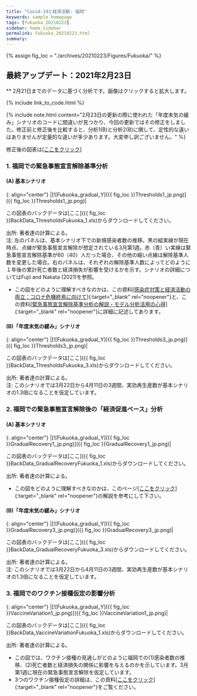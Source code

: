 ```yaml
---
title: "Covid-19と経済活動: 福岡"
keywords: sample homepage
tags: [fukuoka_20210223]
sidebar: home_sidebar
permalink: fukuoka_20210223.html
summary:
---
```


{% assign fig_loc = "./archives/20210223/Figures/Fukuoka/" %}

## 最終アップデート：2021年2月23日
** 2月21日までのデータに基づく分析です。画像はクリックすると拡大します。

{% include link_to_code.html %}

{% include note.html content="2月23日の更新の際に使われた「年度末気の緩み」シナリオのコードに間違いが見つかり、今回の更新ではその修正をしました。修正前と修正後を比較すると、分析1(B)と分析2(B)に関して、定性的な違いはありませんが定量的な違いが多少あります。大変申し訳ございません。" %}

修正後の図表は[[ここをクリック]](./fukuoka_20210225.html)

<!-- {% include link_to_others.html text='福岡の過去のページへのリンク' tag='fukuoka' %} -->

### 1. 福岡での緊急事態宣言解除基準分析

#### (A) 基本シナリオ

{: align="center"}
|[![Fukuoka_gradual_Y]({{ fig_loc }}Thresholds1_jp.png)]({{ fig_loc }}Thresholds1_jp.png)|

この図表のバックデータは[ここ]({{ fig_loc }}BackData_ThresholdsFukuoka_1.xls)からダウンロードしてください。

出所: 著者達の計算による。<br>
注: 左のパネルは、基本シナリオ下での新規感染者数の推移。黒の縦実線が現在時点、点線が緊急事態宣言解除が想定されている3月第1週。赤（青）い実線は緊急事態宣言解除基準が60（40）人だった場合、その他の細い点線は解除基準人数を変更した場合。右のパネルは、それぞれの解除基準人数によってどのように１年後の累計死亡者数と経済損失が影響を受けるかを示す。シナリオの詳細についてはFujii and Nakata (2021)を参照。

- この図をどのように理解すべきなのかは、この資料[[感染症対策と経済活動の両立：コロナ危機終焉に向けて]](./files/Covid19OutputJapan_20210206.pdf){:target="_blank" rel="noopener"}と、この資料[[緊急事態宣言解除基準分析の解説・モデル分析活用の心得]](./files/Covid19OutputJapan_Note_20210206.pdf){:target="_blank" rel="noopener"}に詳細に記述してあります。

#### (B)「年度末気の緩み」シナリオ

{: align="center"}
|[![Fukuoka_gradual_Y]({{ fig_loc }}Thresholds3_jp.png)]({{ fig_loc }}Thresholds3_jp.png)|

この図表のバックデータは[ここ]({{ fig_loc }}BackData_ThresholdsFukuoka_3.xls)からダウンロードしてください。

出所: 著者達の計算による。<br>
注: このシナリオでは3月22日から4月11日の3週間、実効再生産数が基本シナリオの1.3倍になることを仮定しています。

### 2. 福岡での緊急事態宣言解除後の「経済促進ペース」分析

#### (A) 基本シナリオ

{: align="center"}
|[![Fukuoka_gradual_Y]({{ fig_loc }}GradualRecovery1_jp.png)]({{ fig_loc }}GradualRecovery1_jp.png)|

この図表のバックデータは[ここ]({{ fig_loc }}BackData_GradualRecoveryFukuoka_1.xls)からダウンロードしてください。

出所: 著者達の計算による。

- この図をどのように理解すべきなのかは、このページ[[ここをクリック]](./tokyo_20210209.html#1-東京での緊急事態宣言解除後の経済促進ペース分析){:target="_blank" rel="noopener"}の解説を参考にして下さい。

#### (B)「年度末気の緩み」シナリオ

{: align="center"}
|[![Fukuoka_gradual_Y]({{ fig_loc }}GradualRecovery3_jp.png)]({{ fig_loc }}GradualRecovery3_jp.png)|

この図表のバックデータは[ここ]({{ fig_loc }}BackData_GradualRecoveryFukuoka_3.xls)からダウンロードしてください。

出所: 著者達の計算による。<br>
注: このシナリオでは3月22日から4月11日の3週間、実効再生産数が基本シナリオの1.3倍になることを仮定しています。

### 3. 福岡でのワクチン接種仮定の影響分析

{: align="center"}
|[![Fukuoka_gradual_Y]({{ fig_loc }}VaccineVariation1_jp.png)]({{ fig_loc }}VaccineVariation1_jp.png)|

この図表のバックデータは[ここ]({{ fig_loc }}BackData_VaccineVariationFukuoka_1.xls)からダウンロードしてください。

出所: 著者達の計算による。

- この図では、ワクチン接種の見通しがどのように福岡での(1)感染者数の推移、(2)死亡者数と経済損失の関係に影響を与えるのかを示しています。3月第1週に現在の緊急事態宣言解除を仮定しています。
- 3つのワクチン接種仮定の詳細は、この資料[[ここをクリック]](./files/FujiiNakata_Vaccines_Slides_20210216.pdf){:target="_blank" rel="noopener"}をご覧ください。
